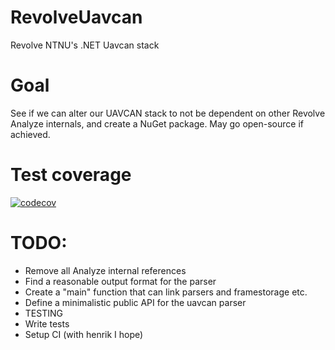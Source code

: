 # RevolveUavcan
Revolve NTNU's .NET Uavcan stack

# Goal
See if we can alter our UAVCAN stack to not be dependent on other Revolve Analyze internals, and create a NuGet package. May go open-source if achieved.

# Test coverage
[![codecov](https://codecov.io/gh/RevolveNTNU/RevolveUavcan/branch/tribe/graph/badge.svg?token=SAaMpwbrCT)](https://codecov.io/gh/RevolveNTNU/RevolveUavcan)

# TODO:

- Remove all Analyze internal references
- Find a reasonable output format for the parser
- Create a "main" function that can link parsers and framestorage etc.
- Define a minimalistic public API for the uavcan parser
- TESTING
- Write tests
- Setup CI (with henrik I hope)

